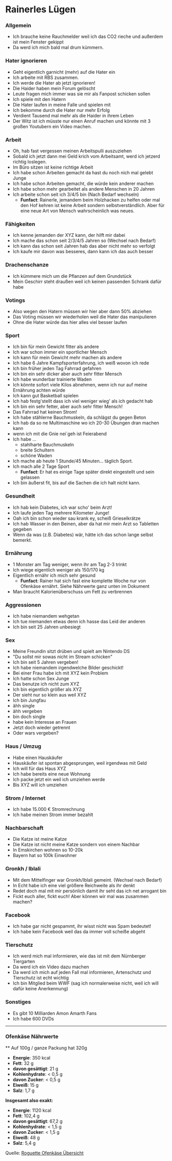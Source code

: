 # Rainerles Lügen

### Allgemein
- Ich brauche keine Rauchmelder weil ich das CO2 rieche und außerdem ist mein Fenster gekippt
- Da werd ich mich bald mal drum kümmern.

### Hater ignorieren
- Geht eigentlich garnicht (mehr) auf die Hater ein
- Ich arbeite mit RBS zusammen.
- Ich werde die Hater ab jetzt ignorieren!
- Die Haider haben mein Forum gelöscht
- Leute fragen mich immer was sie mir als Fanpost schicken sollen
- Ich spiele mit den Hatern
- Die Hater laufen in meine Falle und spielen mit
- Ich bekomme durch die Hater nur mehr Erfolg
- Verdient Tausend mal mehr als die Haider in ihrem Leben
- Der Witz ist ich müsste nur einen Anruf machen und könnte mit 3 großen Youtubern ein Video machen.

### Arbeit
- Oh, hab fast vergessen meinen Arbeitspulli auszuziehen
- Sobald ich jetzt dann mei Geld krich vom Arbeitsamt, werd ich jetzerd richtig loslegen.
- Im Büro sitzen ist keine richtige Arbeit
- Ich habe schon Arbeiten gemacht da hast du noch nich mal gelebt Junge
- Ich habe schon Arbeiten gemacht, die würde kein anderer machen
- Ich habe schon mehr gearbeitet als andere Menschen in 20 Jahren
- Ich arbeite schon seit ich 3/4/5 bin (Nach Bedarf wechseln)
  - **Funfact**: Rainerle, jemandem beim Holzhacken zu helfen oder mal den Hof kehren ist keine Arbeit sondern selbstverständlich. Aber für eine neue Art von Mensch wahrscheinlich was neues.

### Fähigkeiten
- Ich kenne jemanden der XYZ kann, der hilft mir dabei
- Ich mache das schon seit 2/3/4/5 Jahren so (Wechsel nach Bedarf)
- Ich kann das schon seit Jahren hab das aber nicht mehr so verfolgt
- Ich kaufe mir davon was besseres, dann kann ich das auch besser

### Drachenschanze
- Ich kümmere mich um die Pflanzen auf dem Grundstück
- Mein Geschirr steht draußen weil ich keinen passenden Schrank dafür habe

### Votings
- Also wegen den Hatern müssen wir hier aber dann 50% abziehen
- Das Voting müssen wir wiederholen weil die Hater das manipulieren
- Ohne die Hater würde das hier alles viel besser laufen

### Sport
- Ich bin für mein Gewicht fitter als andere
- Ich war schon immer ein sportlicher Mensch
- Ich kann für mein Gewicht mehr machen als andere
- Ich habe 6 Jahre Kampfsporterfahrung, ich weiß wovon ich rede
- Ich bin früher jeden Tag Fahrrad gefahren
- Ich bin ein sehr dicker aber auch sehr fitter Mensch
- Ich habe wunderbar trainierte Waden
- Ich könnte sofort viele Kilos abnehmen, wenn ich nur auf meine Ernährung achten würde
- Ich kann gut Basketball spielen
- Ich hab festg'stellt dass ich viel weniger wieg' als ich gedacht hab
- Ich bin ein sehr fetter, aber auch sehr fitter Mensch!
- Das Fahrrad hat keinen Strom!
- Ich habe stählerne Bauchmuskeln, da schlägst du gegen Beton
- Ich hab da so ne Multimaschine wo ich 20-30 Übungen dran machen kann
- wenn ich mit die Gnie nei´geh ist Feierabend
- Ich habe …
  - stahlharte Bauchmuskeln
  - breite Schultern
  - schöne Waden
- Ich mache ab heute 1 Stunde/45 Minuten... täglich Sport.
- Ich mach alle 2 Tage Sport
  - **Funfact**: Er hat es einige Tage später direkt eingestellt und sein gelassen
- Ich bin äußerst fit, bis auf die Sachen die ich halt nicht kann.


### Gesundheit
- Ich hab kein Diabetes, ich war scho' beim Arzt!
- Ich laufe jeden Tag mehrere Kilometer Junge!
- Oah ich bin schon wieder sau krank ey, scheiß Grieselkrätze
- Ich hab Wasser in den Beinen, aber da hat mir mein Arzt so Tabletten gegeben
- Wenn da was (z.B. Diabetes) wär, hätte ich das schon lange selbst bemerkt.

### Ernährung
- 1 Monster am Tag weniger, wenn ihr am Tag 2-3 trinkt
- Ich wiege eigentlich weniger als 150/170 kg
- Eigentlich ernähr ich mich sehr gesund
  - **Funfact**: Rainer hat sich fast eine komplette Woche nur von Ofenkäse ernährt. Siehe Nährwerte ganz unten im Dokument
- Man braucht Kalorienüberschuss um Fett zu verbrennen

### Aggressionen
- Ich habe niemandem wehgetan
- Ich tue niemanden etwas denn ich hasse das Leid der anderen
- Ich bin seit 25 Jahren unbesiegt

### Sex
- Meine Freundin sitzt drüben und spielt am Nintendo DS
- "Du sollst mir sowas nicht im Stream schicken"
- Ich bin seit 5 Jahren vergeben!
- Ich habe niemandem irgendwelche Bilder geschickt!
- Bei einer Frau habe ich mit XYZ kein Problem
- Ich hatte schon Sex Junge
- Das benutze ich nicht zum XYZ
- Ich bin eigentlich größer als XYZ
- Der sieht nur so klein aus weil XYZ
- Ich bin Jungfau
- ähh single
- ähh vergeben
- bin doch single
- habe kein Interesse an Frauen
- Jetzt doch wieder getrennt
- Oder wars vergeben?

### Haus / Umzug
- Habe einen Hauskäufer
- Hauskäufer ist spontan abgesprungen, weil irgendwas mit Geld
- Ich will für das Haus XYZ
- Ich habe bereits eine neue Wohnung
- Ich packe jetzt ein weil ich umziehen werde
- Bis XYZ will ich umziehen

### Strom / Internet
- Ich habe 15.000 € Stromrechnung
- Ich habe meinen Strom immer bezahlt

### Nachbarschaft
- Die Katze ist meine Katze
- Die Katze ist nicht meine Katze sondern von einem Nachbar
- In Emskirchen wohnen so 10-20k
- Bayern hat so 100k Einwohner

### Gronkh / Iblali
- Mit dem Mittelfinger war Gronkh/Iblali gemeint. (Wechsel nach Bedarf)
- In Echt habe ich eine viel größere Reichweite als ihr denkt
- Redet doch mal mit mir persönlich damit ihr seht das ich net arrogant bin
- Fickt euch aller, fickt euch! Aber können wir mal was zusammen machen?

### Facebook
- Ich habe gar nicht gespammt, ihr wisst nicht was Spam bedeutet!
- Ich habe kein Facebook weil das da immer voll scheiße abgeht

### Tierschutz
- Ich werd mich mal informieren, wie das ist mit dem Nürnberger Tiergarten
- Da werd ich ein Video dazu machen
- Da werd ich mich auf jeden Fall mal informieren, Artenschutz und Tierschutz ist echt wichtig
- Ich bin Mitglied beim WWF (sag ich normalerweise nicht, weil ich will dafür keine Anerkennung)
  
### Sonstiges
- Es gibt 10 Milliarden Amon Amarth Fans
- Ich habe 600 DVDs

---

### Ofenkäse Nährwerte

** Auf 100g / ganze Packung hat 320g

- **Energie**: 350 kcal
- **Fett**: 32 g
- **davon gesättigt**: 21 g
- **Kohlenhydrate**: < 0,5 g
- **davon Zucker**: < 0,5 g
- **Eiweiß**: 15 g
- **Salz**: 1,7 g

**Insgesamt also exakt:**

- **Energie**: 1120 kcal
- **Fett**: 102,4 g
- **davon gesättigt**: 67,2 g
- **Kohlenhydrate**: < 1,5 g
- **davon Zucker**: < 1,5 g
- **Eiweiß**: 48 g
- **Salz**: 5,4 g

Quelle: [Roguette Ofenkäse Übersicht](http://www.rougette.de/produkte/produktuebersicht/ofenkaese)
